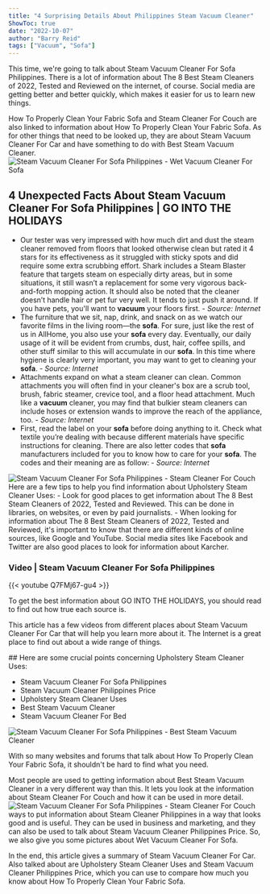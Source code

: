 ```yaml
---
title: "4 Surprising Details About Philippines Steam Vacuum Cleaner"
ShowToc: true 
date: "2022-10-07"
author: "Barry Reid" 
tags: ["Vacuum", "Sofa"]
---
```


	
This time, we're going to talk about Steam Vacuum Cleaner For Sofa Philippines. There is a lot of information about The 8 Best Steam Cleaners of 2022, Tested and Reviewed on the internet, of course. Social media are getting better and better quickly, which makes it easier for us to learn new things.

How To Properly Clean Your Fabric Sofa and Steam Cleaner For Couch are also linked to information about How To Properly Clean Your Fabric Sofa. As for other things that need to be looked up, they are about Steam Vacuum Cleaner For Car and have something to do with Best Steam Vacuum Cleaner.
<img loading="lazy" src="https://i.ebayimg.com/00/s/MTAyNFg3Njg=/z/GjEAAOSw40Zb12eC/$_86.JPG" onerror="this.onerror=null;this.src='https://blogger.googleusercontent.com/img/a/AVvXsEhe7F7TRXHtjiKvHb5vS7DmnxvpHiDyoYyYvm1nHB3Qp2_w3BnM6A2eq4v7FYxCC9bfZt3a9vIMtAYEKUiaDQbHMg-ViyGmRIj39MLp0bGFfgfYw1Dc9q_H-T0wiTm3l0Uq42dETrN9eC8aGJ9_IORZsxST1AcLR7np1koOfcc7tnHa4S8Mwz_xD9d0=s16000';" alt="Steam Vacuum Cleaner For Sofa Philippines - Wet Vacuum Cleaner For Sofa" >

## 4 Unexpected Facts About Steam Vacuum Cleaner For Sofa Philippines | GO INTO THE HOLIDAYS
-   Our tester was very impressed with how much dirt and dust the steam cleaner removed from floors that looked otherwise clean but rated it 4 stars for its effectiveness as it struggled with sticky spots and did require some extra scrubbing effort. Shark includes a Steam Blaster feature that targets steam on especially dirty areas, but in some situations, it still wasn’t a replacement for some very vigorous back-and-forth mopping action. It should also be noted that the cleaner doesn’t handle hair or pet fur very well. It tends to just push it around. If you have pets, you'll want to **vacuum** your floors first. - <cite>Source: Internet</cite>
-   The furniture that we sit, nap, drink, and snack on as we watch our favorite films in the living room—the **sofa**. For sure, just like the rest of us in AllHome, you also use your **sofa** every day. Eventually, our daily usage of it will be evident from crumbs, dust, hair, coffee spills, and other stuff similar to this will accumulate in our **sofa**. In this time where hygiene is clearly very important, you may want to get to cleaning your **sofa**. - <cite>Source: Internet</cite>
-   Attachments expand on what a steam cleaner can clean. Common attachments you will often find in your cleaner's box are a scrub tool, brush, fabric steamer, crevice tool, and a floor head attachment. Much like a **vacuum** cleaner, you may find that bulkier steam cleaners can include hoses or extension wands to improve the reach of the appliance, too. - <cite>Source: Internet</cite>
-   First, read the label on your **sofa** before doing anything to it. Check what textile you’re dealing with because different materials have specific instructions for cleaning. There are also letter codes that **sofa** manufacturers included for you to know how to care for your **sofa**. The codes and their meaning are as follow: - <cite>Source: Internet</cite>


<img loading="lazy" src="https://vacuumcleaness.info/wp-content/uploads/2018/10/upholstery-steam-vacuum-cleaner-how-to-clean-a-fabric-sofa-with-a-steam-cleaner-of-upholstery-steam-vacuum-cleaner.jpg" onerror="this.onerror=null;this.src='https://blogger.googleusercontent.com/img/a/AVvXsEhe7F7TRXHtjiKvHb5vS7DmnxvpHiDyoYyYvm1nHB3Qp2_w3BnM6A2eq4v7FYxCC9bfZt3a9vIMtAYEKUiaDQbHMg-ViyGmRIj39MLp0bGFfgfYw1Dc9q_H-T0wiTm3l0Uq42dETrN9eC8aGJ9_IORZsxST1AcLR7np1koOfcc7tnHa4S8Mwz_xD9d0=s16000';" alt="Steam Vacuum Cleaner For Sofa Philippines - Steam Cleaner For Couch" >
Here are a few tips to help you find information about Upholstery Steam Cleaner Uses:
- Look for good places to get information about The 8 Best Steam Cleaners of 2022, Tested and Reviewed. This can be done in libraries, on websites, or even by paid journalists.
- When looking for information about The 8 Best Steam Cleaners of 2022, Tested and Reviewed, it's important to know that there are different kinds of online sources, like Google and YouTube. Social media sites like Facebook and Twitter are also good places to look for information about Karcher.

### Video | Steam Vacuum Cleaner For Sofa Philippines
{{< youtube Q7FMj67-gu4 >}} 

To get the best information about GO INTO THE HOLIDAYS, you should read to find out how true each source is.

This article has a few videos from different places about Steam Vacuum Cleaner For Car that will help you learn more about it. The Internet is a great place to find out about a wide range of things.
<script async="async" data-cfasync="false" src="//normallydemandedalter.com/fe63df3c5408708b15d8dc3d9b206b31/invoke.js"></script>
<div id="container-fe63df3c5408708b15d8dc3d9b206b31"></div>
## Here are some crucial points concerning Upholstery Steam Cleaner Uses:

- Steam Vacuum Cleaner For Sofa Philippines
- Steam Vacuum Cleaner Philippines Price
- Upholstery Steam Cleaner Uses
- Best Steam Vacuum Cleaner
- Steam Vacuum Cleaner For Bed

 <img loading="lazy" src="https://www.steam-brite.com/equipment/carpet-upholstery-cleaning-(4).jpg" onerror="this.onerror=null;this.src='https://blogger.googleusercontent.com/img/a/AVvXsEhe7F7TRXHtjiKvHb5vS7DmnxvpHiDyoYyYvm1nHB3Qp2_w3BnM6A2eq4v7FYxCC9bfZt3a9vIMtAYEKUiaDQbHMg-ViyGmRIj39MLp0bGFfgfYw1Dc9q_H-T0wiTm3l0Uq42dETrN9eC8aGJ9_IORZsxST1AcLR7np1koOfcc7tnHa4S8Mwz_xD9d0=s16000';" alt="Steam Vacuum Cleaner For Sofa Philippines - Best Steam Vacuum Cleaner" >

With so many websites and forums that talk about How To Properly Clean Your Fabric Sofa, it shouldn't be hard to find what you need.

Most people are used to getting information about Best Steam Vacuum Cleaner in a very different way than this. It lets you look at the information about Steam Cleaner For Couch and how it can be used in more detail.
<img loading="lazy" src="https://verycozyhome.com/wp-content/uploads/2019/07/Entire-Couch.jpg" onerror="this.onerror=null;this.src='https://blogger.googleusercontent.com/img/a/AVvXsEhe7F7TRXHtjiKvHb5vS7DmnxvpHiDyoYyYvm1nHB3Qp2_w3BnM6A2eq4v7FYxCC9bfZt3a9vIMtAYEKUiaDQbHMg-ViyGmRIj39MLp0bGFfgfYw1Dc9q_H-T0wiTm3l0Uq42dETrN9eC8aGJ9_IORZsxST1AcLR7np1koOfcc7tnHa4S8Mwz_xD9d0=s16000';" alt="Steam Vacuum Cleaner For Sofa Philippines - Steam Cleaner For Couch" >
ways to put information about Steam Cleaner Philippines in a way that looks good and is useful. They can be used in business and marketing, and they can also be used to talk about Steam Vacuum Cleaner Philippines Price. So, we also give you some pictures about Wet Vacuum Cleaner For Sofa.

In the end, this article gives a summary of Steam Vacuum Cleaner For Car. Also talked about are Upholstery Steam Cleaner Uses and Steam Vacuum Cleaner Philippines Price, which you can use to compare how much you know about How To Properly Clean Your Fabric Sofa.
	
	

